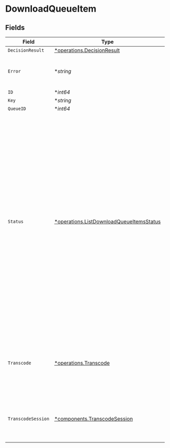 # DownloadQueueItem


## Fields

| Field                                                                                                                                                                                                                                                                                                                                                            | Type                                                                                                                                                                                                                                                                                                                                                             | Required                                                                                                                                                                                                                                                                                                                                                         | Description                                                                                                                                                                                                                                                                                                                                                      |
| ---------------------------------------------------------------------------------------------------------------------------------------------------------------------------------------------------------------------------------------------------------------------------------------------------------------------------------------------------------------- | ---------------------------------------------------------------------------------------------------------------------------------------------------------------------------------------------------------------------------------------------------------------------------------------------------------------------------------------------------------------- | ---------------------------------------------------------------------------------------------------------------------------------------------------------------------------------------------------------------------------------------------------------------------------------------------------------------------------------------------------------------- | ---------------------------------------------------------------------------------------------------------------------------------------------------------------------------------------------------------------------------------------------------------------------------------------------------------------------------------------------------------------- |
| `DecisionResult`                                                                                                                                                                                                                                                                                                                                                 | [*operations.DecisionResult](../../models/operations/decisionresult.md)                                                                                                                                                                                                                                                                                          | :heavy_minus_sign:                                                                                                                                                                                                                                                                                                                                               | N/A                                                                                                                                                                                                                                                                                                                                                              |
| `Error`                                                                                                                                                                                                                                                                                                                                                          | **string*                                                                                                                                                                                                                                                                                                                                                        | :heavy_minus_sign:                                                                                                                                                                                                                                                                                                                                               | The error encountered in transcoding or decision                                                                                                                                                                                                                                                                                                                 |
| `ID`                                                                                                                                                                                                                                                                                                                                                             | **int64*                                                                                                                                                                                                                                                                                                                                                         | :heavy_minus_sign:                                                                                                                                                                                                                                                                                                                                               | N/A                                                                                                                                                                                                                                                                                                                                                              |
| `Key`                                                                                                                                                                                                                                                                                                                                                            | **string*                                                                                                                                                                                                                                                                                                                                                        | :heavy_minus_sign:                                                                                                                                                                                                                                                                                                                                               | N/A                                                                                                                                                                                                                                                                                                                                                              |
| `QueueID`                                                                                                                                                                                                                                                                                                                                                        | **int64*                                                                                                                                                                                                                                                                                                                                                         | :heavy_minus_sign:                                                                                                                                                                                                                                                                                                                                               | N/A                                                                                                                                                                                                                                                                                                                                                              |
| `Status`                                                                                                                                                                                                                                                                                                                                                         | [*operations.ListDownloadQueueItemsStatus](../../models/operations/listdownloadqueueitemsstatus.md)                                                                                                                                                                                                                                                              | :heavy_minus_sign:                                                                                                                                                                                                                                                                                                                                               | The state of the item:<br/>  - deciding: The item decision is pending<br/>  - waiting: The item is waiting for transcode<br/>  - processing: The item is being transcoded<br/>  - available: The item is available for download<br/>  - error: The item encountered an error in the decision or transcode<br/>  - expired: The transcoded item has timed out and is no longer available<br/> |
| `Transcode`                                                                                                                                                                                                                                                                                                                                                      | [*operations.Transcode](../../models/operations/transcode.md)                                                                                                                                                                                                                                                                                                    | :heavy_minus_sign:                                                                                                                                                                                                                                                                                                                                               | The transcode session object which is not yet documented otherwise it'd be a $ref here.                                                                                                                                                                                                                                                                          |
| `TranscodeSession`                                                                                                                                                                                                                                                                                                                                               | [*components.TranscodeSession](../../models/components/transcodesession.md)                                                                                                                                                                                                                                                                                      | :heavy_minus_sign:                                                                                                                                                                                                                                                                                                                                               | The transcode session if item is currently being transcoded                                                                                                                                                                                                                                                                                                      |